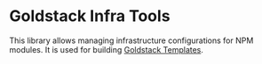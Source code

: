 # Goldstack Infra Tools

This library allows managing infrastructure configurations for NPM modules. It is used for building [Goldstack Templates](https://goldstack.party).
